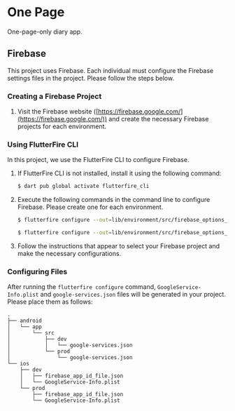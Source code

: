 # One Page

One-page-only diary app.

## Firebase

This project uses Firebase. Each individual must configure the Firebase settings files in the project. Please follow the steps below.

### Creating a Firebase Project

1. Visit the Firebase website ([https://firebase.google.com/](https://firebase.google.com/)) and create the necessary Firebase projects for each environment.

### Using FlutterFire CLI

In this project, we use the FlutterFire CLI to configure Firebase.

1. If FlutterFire CLI is not installed, install it using the following command:

   ```sh
   $ dart pub global activate flutterfire_cli
   ```

2. Execute the following commands in the command line to configure Firebase. Please create one for each environment.

   ```sh
   $ flutterfire configure --out=lib/environment/src/firebase_options_dev.dart --platforms=android,ios --ios-bundle-id=com.naipaka.onepage.dev --android-package-name=com.naipaka.onepage.dev

   $ flutterfire configure --out=lib/environment/src/firebase_options_prod.dart --platforms=android,ios --ios-bundle-id=com.naipaka.onepage --android-package-name=com.naipaka.onepage
   ```

3. Follow the instructions that appear to select your Firebase project and make the necessary configurations.

### Configuring Files

After running the `flutterfire configure` command, `GoogleService-Info.plist` and `google-services.json` files will be generated in your project.
Please place them as follows:

```
.
├── android
│   └── app
│       └── src
│           ├── dev
│           │   └── google-services.json
│           └── prod
│               └── google-services.json
└── ios
    ├── dev
    │   ├── firebase_app_id_file.json
    │   └── GoogleService-Info.plist
    └── prod
        ├── firebase_app_id_file.json
        └── GoogleService-Info.plist
```
